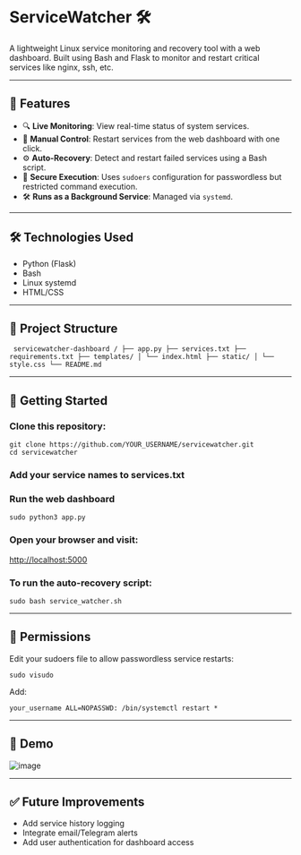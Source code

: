 # ServiceWatcher 🛠️

A lightweight Linux service monitoring and recovery tool with a web dashboard. Built using Bash and Flask to monitor and restart critical services like nginx, ssh, etc.

---

## 🔧 Features

- 🔍 **Live Monitoring**: View real-time status of system services.
- 🔁 **Manual Control**: Restart services from the web dashboard with one click.
- ⚙️ **Auto-Recovery**: Detect and restart failed services using a Bash script.
- 🔐 **Secure Execution**: Uses `sudoers` configuration for passwordless but restricted command execution.
- 🛠️ **Runs as a Background Service**: Managed via `systemd`.

---

## 🛠️ Technologies Used
- Python (Flask)
- Bash
- Linux systemd
- HTML/CSS

---

## 📁 Project Structure

<pre lang="nohighlight"><code> servicewatcher-dashboard / ├── app.py ├── services.txt ├── requirements.txt ├── templates/ │ └── index.html ├── static/ │ └── style.css └── README.md </code></pre>

---

## 🚀 Getting Started

### Clone this repository:
```
git clone https://github.com/YOUR_USERNAME/servicewatcher.git
cd servicewatcher
```

### Add your service names to services.txt

### Run the web dashboard
```
sudo python3 app.py
```
### Open your browser and visit:
[http://localhost:5000](http://localhost:5000)

### To run the auto-recovery script:
```
sudo bash service_watcher.sh
````
---

## 🔐 Permissions

Edit your sudoers file to allow passwordless service restarts:
```
sudo visudo
```
Add:
```
your_username ALL=NOPASSWD: /bin/systemctl restart *
```

---

## 📸 Demo
![image](https://github.com/user-attachments/assets/6eb64d14-cd25-4698-9e00-6ab2f5a64760)

---

## ✅ Future Improvements
- Add service history logging
- Integrate email/Telegram alerts
- Add user authentication for dashboard access


